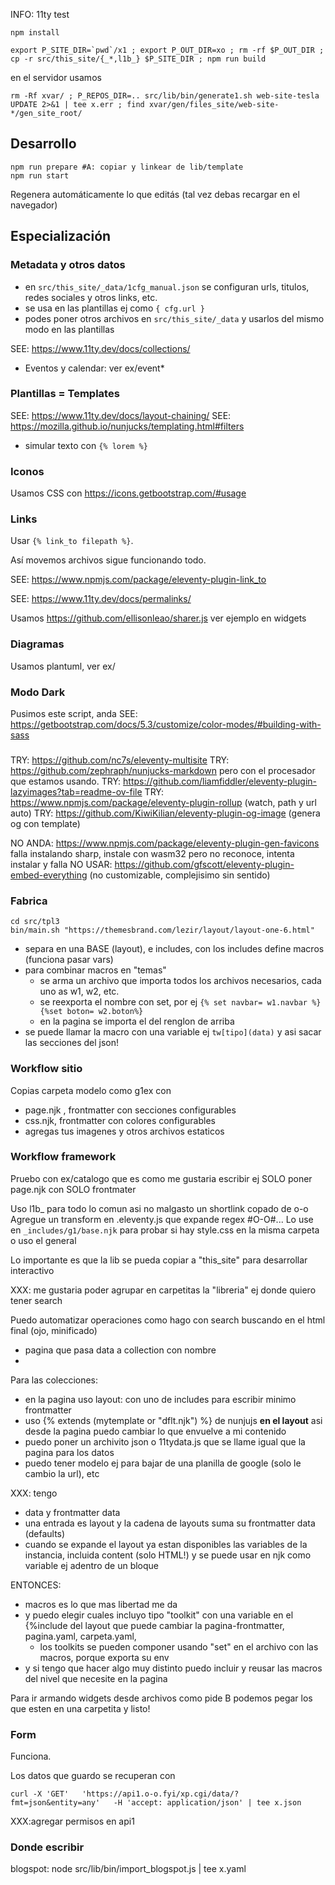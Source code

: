 INFO: 11ty test

~~~
npm install
~~~

~~~
export P_SITE_DIR=`pwd`/x1 ; export P_OUT_DIR=xo ; rm -rf $P_OUT_DIR ; cp -r src/this_site/{_*,l1b_} $P_SITE_DIR ; npm run build
~~~

en el servidor usamos

~~~
rm -Rf xvar/ ; P_REPOS_DIR=.. src/lib/bin/generate1.sh web-site-tesla UPDATE 2>&1 | tee x.err ; find xvar/gen/files_site/web-site-*/gen_site_root/
~~~

## Desarrollo

~~~
npm run prepare #A: copiar y linkear de lib/template
npm run start 
~~~

Regenera automáticamente lo que editás (tal vez debas recargar en el navegador)

## Especialización

### Metadata y otros datos

* en `src/this_site/_data/1cfg_manual.json` se configuran urls, titulos, redes sociales y otros links, etc.
* se usa en las plantillas ej como `{ cfg.url }`
* podes poner otros archivos en `src/this_site/_data` y usarlos del mismo modo en las plantillas

SEE: https://www.11ty.dev/docs/collections/

* Eventos y calendar: ver ex/event*


### Plantillas = Templates

SEE: https://www.11ty.dev/docs/layout-chaining/
SEE: https://mozilla.github.io/nunjucks/templating.html#filters

* simular texto con `{% lorem %}`

### Iconos

Usamos CSS con https://icons.getbootstrap.com/#usage

### Links

Usar `{% link_to filepath %}`.

Así movemos archivos sigue funcionando todo.

SEE: https://www.npmjs.com/package/eleventy-plugin-link_to

SEE: https://www.11ty.dev/docs/permalinks/

Usamos https://github.com/ellisonleao/sharer.js ver ejemplo en widgets

### Diagramas

Usamos plantuml, ver ex/

### Modo Dark

Pusimos este script, anda
SEE: https://getbootstrap.com/docs/5.3/customize/color-modes/#building-with-sass

### 
TRY: https://github.com/nc7s/eleventy-multisite
TRY: https://github.com/zephraph/nunjucks-markdown pero con el procesador que estamos usando.
TRY: https://github.com/liamfiddler/eleventy-plugin-lazyimages?tab=readme-ov-file
TRY: https://www.npmjs.com/package/eleventy-plugin-rollup (watch, path y url auto)
TRY: https://github.com/KiwiKilian/eleventy-plugin-og-image (genera og con template)

NO ANDA: https://www.npmjs.com/package/eleventy-plugin-gen-favicons falla instalando sharp, instale con wasm32 pero no reconoce, intenta instalar y falla
NO USAR: https://github.com/gfscott/eleventy-plugin-embed-everything (no customizable, complejisimo sin sentido)

### Fabrica

~~~
cd src/tpl3
bin/main.sh "https://themesbrand.com/lezir/layout/layout-one-6.html"
~~~

* separa en una BASE (layout), e includes, con los includes define macros (funciona pasar vars)
* para combinar macros en "temas"
  * se arma un archivo que importa todos los archivos necesarios, cada uno as w1, w2, etc.
  * se reexporta el nombre con set, por ej `{% set navbar= w1.navbar %}{%set boton= w2.boton%}`
  * en la pagina se importa el del renglon de arriba
* se puede llamar la macro con una variable ej `tw[tipo](data)` y asi sacar las secciones del json!

### Workflow sitio

Copias carpeta modelo como g1ex con

* page.njk , frontmatter con secciones configurables
* css.njk, frontmatter con colores configurables
* agregas tus imagenes y otros archivos estaticos

### Workflow framework

Pruebo con ex/catalogo que es como me gustaria escribir ej SOLO poner page.njk con SOLO frontmater

Uso l1b_ para todo lo comun asi no malgasto un shortlink copado de o-o
Agregue un transform en .eleventy.js que expande regex #O-O#...
Lo use en `_includes/g1/base.njk` para probar si hay style.css en la misma carpeta o uso el general

Lo importante es que la lib se pueda copiar a "this_site" para desarrollar interactivo

XXX: me gustaria poder agrupar en carpetitas la "libreria" ej donde quiero tener search

Puedo automatizar operaciones como hago con search buscando en el html final (ojo, minificado)
* pagina que pasa data a collection con nombre
* 

Para las colecciones:
* en la pagina uso layout: con uno de includes para escribir minimo frontmatter
* uso {% extends (mytemplate or "dflt.njk") %} de nunjujs **en el layout** asi desde la pagina puedo cambiar lo que envuelve a mi contenido
* puedo poner un archivito json o 11tydata.js que se llame igual que la pagina para los datos
* puedo tener modelo ej para bajar de una planilla de google (solo le cambio la url), etc

XXX: tengo
* data y frontmatter data
* una entrada es layout y la cadena de layouts suma su frontmatter data (defaults)
* cuando se expande el layout ya estan disponibles las variables de la instancia, incluida content (solo HTML!) y se puede usar en njk como variable ej adentro de un bloque

ENTONCES:
* macros es lo que mas libertad me da
* y puedo elegir cuales incluyo tipo "toolkit" con una variable en el {%include del layout que puede cambiar la pagina-frontmatter, pagina.yaml, carpeta.yaml, 
   * los toolkits se pueden componer usando "set" en el archivo con las macros, porque exporta su env
* y si tengo que hacer algo muy distinto puedo incluir y reusar las macros del nivel que necesite en la pagina

Para ir armando widgets desde archivos como pide B podemos pegar los que esten en una carpetita y listo!


### Form

Funciona.

Los datos que guardo se recuperan con
~~~
curl -X 'GET'   'https://api1.o-o.fyi/xp.cgi/data/?fmt=json&entity=any'   -H 'accept: application/json' | tee x.json
~~~


XXX:agregar permisos en api1

### Donde escribir

blogspot: node src/lib/bin/import_blogspot.js | tee x.yaml
